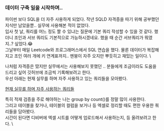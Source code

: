 ###  데이터 구축 일을 시작하며..
<div>

파이썬 보다 SQL을 더 자주 사용하게 되었다. 작년 SQLD 자격증을 따기 위해 공부했던 지식만 남았을뿐.. 실무에 사용해본 적이 없었다. \
입사 첫 날, 쿼리를 어느 정도 짤 수 있냐는 질문에 기본 쿼리 작성할 수 있을 것 같다. 했더니 조인과 서브 쿼리도 기본적으로 가능하시겠네요. 했을 때 순간 서브쿼리가 뭐였지..? 싶었다.😂 \
그날부터 매일 Leetcode와 프로그래머스에서 SQL 연습을 했다. 물론 데이터가 복잡해지고 조인 여러 개에 키 연계표까지.. 멘붕이 자주 오지만 뿌듯히고 재밌는 일이다. \


나처럼 자격증은 땄지만 실무에서는 사용해보지 못했던 .. 분들에게 조금이라도 도움을 드리고 싶어 깃허브에 조금씩 기록해보려고 한다. \
우선 아래는 현재 실무를 하며 자주 사용하고 있는 쿼리들을 모아봤다. 

</div>

[현재 실무를 하며 자주 사용하는 쿼리들](https://github.com/minkyunglee1012/Practice_Collection/blob/master/SQL/%EC%9E%90%EC%A3%BC%20%EC%82%AC%EC%9A%A9%ED%95%98%EB%8A%94%20%EC%BF%BC%EB%A6%AC%EB%93%A4_20240911.sql)
 
<div> 

 
특히 적재 검증을 주로 해야하는 나는 group by count()를 정말 많이 사용한다.  \
그리고 테이블을 찾거나, 테이블의 컬럼을 보거나 등 엑셀로 정리할 때도 편한 우용한 쿼리들을 담아봤다. \
시간이 된다면 디비버에 엑셀 시트를 어떻게 업로드해서 사용하는지, 등 올려보려고 한다. \
</div>
